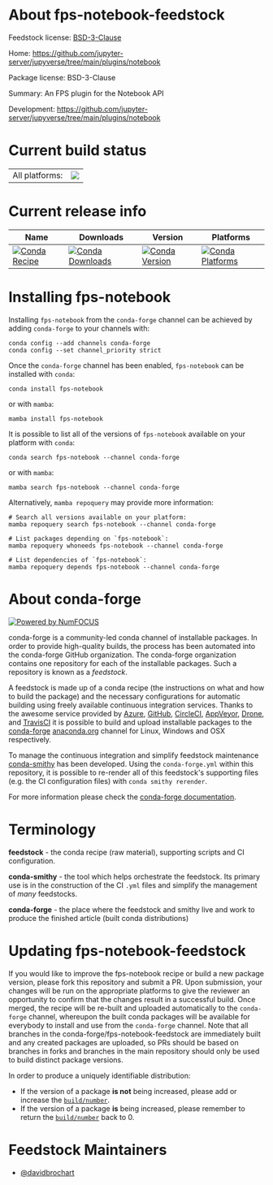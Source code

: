 About fps-notebook-feedstock
============================

Feedstock license: [BSD-3-Clause](https://github.com/conda-forge/fps-notebook-feedstock/blob/main/LICENSE.txt)

Home: https://github.com/jupyter-server/jupyverse/tree/main/plugins/notebook

Package license: BSD-3-Clause

Summary: An FPS plugin for the Notebook API

Development: https://github.com/jupyter-server/jupyverse/tree/main/plugins/notebook

Current build status
====================


<table><tr><td>All platforms:</td>
    <td>
      <a href="https://dev.azure.com/conda-forge/feedstock-builds/_build/latest?definitionId=22130&branchName=main">
        <img src="https://dev.azure.com/conda-forge/feedstock-builds/_apis/build/status/fps-notebook-feedstock?branchName=main">
      </a>
    </td>
  </tr>
</table>

Current release info
====================

| Name | Downloads | Version | Platforms |
| --- | --- | --- | --- |
| [![Conda Recipe](https://img.shields.io/badge/recipe-fps--notebook-green.svg)](https://anaconda.org/conda-forge/fps-notebook) | [![Conda Downloads](https://img.shields.io/conda/dn/conda-forge/fps-notebook.svg)](https://anaconda.org/conda-forge/fps-notebook) | [![Conda Version](https://img.shields.io/conda/vn/conda-forge/fps-notebook.svg)](https://anaconda.org/conda-forge/fps-notebook) | [![Conda Platforms](https://img.shields.io/conda/pn/conda-forge/fps-notebook.svg)](https://anaconda.org/conda-forge/fps-notebook) |

Installing fps-notebook
=======================

Installing `fps-notebook` from the `conda-forge` channel can be achieved by adding `conda-forge` to your channels with:

```
conda config --add channels conda-forge
conda config --set channel_priority strict
```

Once the `conda-forge` channel has been enabled, `fps-notebook` can be installed with `conda`:

```
conda install fps-notebook
```

or with `mamba`:

```
mamba install fps-notebook
```

It is possible to list all of the versions of `fps-notebook` available on your platform with `conda`:

```
conda search fps-notebook --channel conda-forge
```

or with `mamba`:

```
mamba search fps-notebook --channel conda-forge
```

Alternatively, `mamba repoquery` may provide more information:

```
# Search all versions available on your platform:
mamba repoquery search fps-notebook --channel conda-forge

# List packages depending on `fps-notebook`:
mamba repoquery whoneeds fps-notebook --channel conda-forge

# List dependencies of `fps-notebook`:
mamba repoquery depends fps-notebook --channel conda-forge
```


About conda-forge
=================

[![Powered by
NumFOCUS](https://img.shields.io/badge/powered%20by-NumFOCUS-orange.svg?style=flat&colorA=E1523D&colorB=007D8A)](https://numfocus.org)

conda-forge is a community-led conda channel of installable packages.
In order to provide high-quality builds, the process has been automated into the
conda-forge GitHub organization. The conda-forge organization contains one repository
for each of the installable packages. Such a repository is known as a *feedstock*.

A feedstock is made up of a conda recipe (the instructions on what and how to build
the package) and the necessary configurations for automatic building using freely
available continuous integration services. Thanks to the awesome service provided by
[Azure](https://azure.microsoft.com/en-us/services/devops/), [GitHub](https://github.com/),
[CircleCI](https://circleci.com/), [AppVeyor](https://www.appveyor.com/),
[Drone](https://cloud.drone.io/welcome), and [TravisCI](https://travis-ci.com/)
it is possible to build and upload installable packages to the
[conda-forge](https://anaconda.org/conda-forge) [anaconda.org](https://anaconda.org/)
channel for Linux, Windows and OSX respectively.

To manage the continuous integration and simplify feedstock maintenance
[conda-smithy](https://github.com/conda-forge/conda-smithy) has been developed.
Using the ``conda-forge.yml`` within this repository, it is possible to re-render all of
this feedstock's supporting files (e.g. the CI configuration files) with ``conda smithy rerender``.

For more information please check the [conda-forge documentation](https://conda-forge.org/docs/).

Terminology
===========

**feedstock** - the conda recipe (raw material), supporting scripts and CI configuration.

**conda-smithy** - the tool which helps orchestrate the feedstock.
                   Its primary use is in the construction of the CI ``.yml`` files
                   and simplify the management of *many* feedstocks.

**conda-forge** - the place where the feedstock and smithy live and work to
                  produce the finished article (built conda distributions)


Updating fps-notebook-feedstock
===============================

If you would like to improve the fps-notebook recipe or build a new
package version, please fork this repository and submit a PR. Upon submission,
your changes will be run on the appropriate platforms to give the reviewer an
opportunity to confirm that the changes result in a successful build. Once
merged, the recipe will be re-built and uploaded automatically to the
`conda-forge` channel, whereupon the built conda packages will be available for
everybody to install and use from the `conda-forge` channel.
Note that all branches in the conda-forge/fps-notebook-feedstock are
immediately built and any created packages are uploaded, so PRs should be based
on branches in forks and branches in the main repository should only be used to
build distinct package versions.

In order to produce a uniquely identifiable distribution:
 * If the version of a package **is not** being increased, please add or increase
   the [``build/number``](https://docs.conda.io/projects/conda-build/en/latest/resources/define-metadata.html#build-number-and-string).
 * If the version of a package **is** being increased, please remember to return
   the [``build/number``](https://docs.conda.io/projects/conda-build/en/latest/resources/define-metadata.html#build-number-and-string)
   back to 0.

Feedstock Maintainers
=====================

* [@davidbrochart](https://github.com/davidbrochart/)

